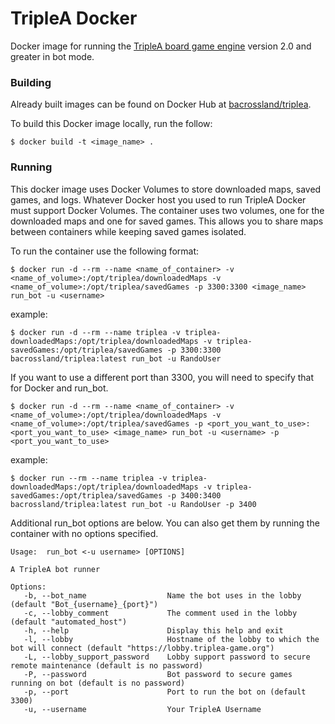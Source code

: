 # TripleA Docker
Docker image for running the [TripleA board game engine](https://triplea-game.org/) version 2.0 and greater in bot mode.

### Building
Already built images can be found on Docker Hub at [bacrossland/triplea](https://hub.docker.com/r/bacrossland/triplea).

To build this Docker image locally, run the follow:

`$ docker build -t <image_name> .`

### Running
This docker image uses Docker Volumes to store downloaded maps, saved games, and logs. Whatever Docker host you used to 
run TripleA Docker must support Docker Volumes. The container uses two volumes, one for the downloaded maps and one for
saved games. This allows you to share maps between containers while keeping saved games isolated.

To run the container use the following format:

`
$ docker run -d --rm --name <name_of_container> -v <name_of_volume>:/opt/triplea/downloadedMaps -v <name_of_volume>:/opt/triplea/savedGames -p 3300:3300 <image_name> run_bot -u <username>
`

example:

`
$ docker run -d --rm --name triplea -v triplea-downloadedMaps:/opt/triplea/downloadedMaps -v triplea-savedGames:/opt/triplea/savedGames -p 3300:3300 bacrossland/triplea:latest run_bot -u RandoUser
`

If you want to use a different port than 3300, you will need to specify that for Docker and run_bot.

`
$ docker run -d --rm --name <name_of_container> -v <name_of_volume>:/opt/triplea/downloadedMaps -v <name_of_volume>:/opt/triplea/savedGames -p <port_you_want_to_use>:<port_you_want_to_use> <image_name> run_bot -u <username> -p <port_you_want_to_use>
`

example:

`
$ docker run --rm --name triplea -v triplea-downloadedMaps:/opt/triplea/downloadedMaps -v triplea-savedGames:/opt/triplea/savedGames -p 3400:3400 bacrossland/triplea:latest run_bot -u RandoUser -p 3400
`

Additional run_bot options are below. You can also get them by running the container with no options specified.

```
Usage:  run_bot <-u username> [OPTIONS]

A TripleA bot runner

Options:
   -b, --bot_name                  Name the bot uses in the lobby (default "Bot_{username}_{port}")
   -c, --lobby_comment             The comment used in the lobby (default "automated_host")
   -h, --help                      Display this help and exit
   -l, --lobby                     Hostname of the lobby to which the bot will connect (default "https://lobby.triplea-game.org")
   -L, --lobby_support_password    Lobby support password to secure remote maintenance (default is no password)
   -P, --password                  Bot password to secure games running on bot (default is no password)
   -p, --port                      Port to run the bot on (default 3300)
   -u, --username                  Your TripleA Username
```